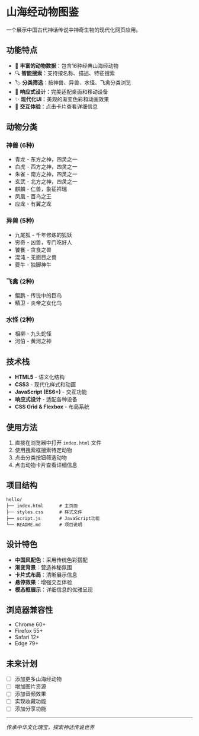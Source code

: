 # 山海经动物图鉴

一个展示中国古代神话传说中神奇生物的现代化网页应用。

## 功能特点

- 🐉 **丰富的动物数据**：包含16种经典山海经动物
- 🔍 **智能搜索**：支持按名称、描述、特征搜索
- 🏷️ **分类筛选**：按神兽、异兽、水怪、飞禽分类浏览
- 📱 **响应式设计**：完美适配桌面和移动设备
- ✨ **现代化UI**：美观的渐变色彩和动画效果
- 🎯 **交互体验**：点击卡片查看详细信息

## 动物分类

### 神兽 (6种)
- 青龙 - 东方之神，四灵之一
- 白虎 - 西方之神，四灵之一  
- 朱雀 - 南方之神，四灵之一
- 玄武 - 北方之神，四灵之一
- 麒麟 - 仁兽，象征祥瑞
- 凤凰 - 百鸟之王
- 应龙 - 有翼之龙

### 异兽 (5种)
- 九尾狐 - 千年修炼的狐妖
- 穷奇 - 凶兽，专门吃好人
- 饕餮 - 贪食之兽
- 混沌 - 无面目之兽
- 夔牛 - 独脚神牛

### 飞禽 (2种)
- 鲲鹏 - 传说中的巨鸟
- 精卫 - 炎帝之女化鸟

### 水怪 (2种)
- 相柳 - 九头蛇怪
- 河伯 - 黄河之神

## 技术栈

- **HTML5** - 语义化结构
- **CSS3** - 现代化样式和动画
- **JavaScript (ES6+)** - 交互功能
- **响应式设计** - 适配各种设备
- **CSS Grid & Flexbox** - 布局系统

## 使用方法

1. 直接在浏览器中打开 `index.html` 文件
2. 使用搜索框搜索特定动物
3. 点击分类按钮筛选动物
4. 点击动物卡片查看详细信息

## 项目结构

```
hello/
├── index.html      # 主页面
├── styles.css      # 样式文件
├── script.js       # JavaScript功能
└── README.md       # 项目说明
```

## 设计特色

- **中国风配色**：采用传统色彩搭配
- **渐变背景**：营造神秘氛围
- **卡片式布局**：清晰展示信息
- **悬停效果**：增强交互体验
- **模态框展示**：详细信息的优雅呈现

## 浏览器兼容性

- Chrome 60+
- Firefox 55+
- Safari 12+
- Edge 79+

## 未来计划

- [ ] 添加更多山海经动物
- [ ] 增加图片资源
- [ ] 添加音频效果
- [ ] 实现收藏功能
- [ ] 添加分享功能

---

*传承中华文化瑰宝，探索神话传说世界* 